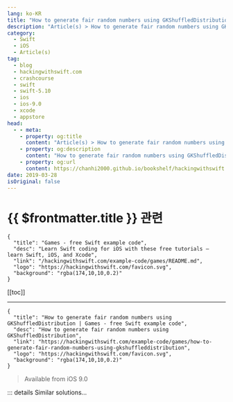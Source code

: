 ```yaml
---
lang: ko-KR
title: "How to generate fair random numbers using GKShuffledDistribution"
description: "Article(s) > How to generate fair random numbers using GKShuffledDistribution"
category:
  - Swift
  - iOS
  - Article(s)
tag: 
  - blog
  - hackingwithswift.com
  - crashcourse
  - swift
  - swift-5.10
  - ios
  - ios-9.0
  - xcode
  - appstore
head:
  - - meta:
    - property: og:title
      content: "Article(s) > How to generate fair random numbers using GKShuffledDistribution"
    - property: og:description
      content: "How to generate fair random numbers using GKShuffledDistribution"
    - property: og:url
      content: https://chanhi2000.github.io/bookshelf/hackingwithswift.com/example-code/games/how-to-generate-fair-random-numbers-using-gkshuffleddistribution.html
date: 2019-03-28
isOriginal: false
---
```


# {{ $frontmatter.title }} 관련

```component VPCard
{
  "title": "Games - free Swift example code",
  "desc": "Learn Swift coding for iOS with these free tutorials – learn Swift, iOS, and Xcode",
  "link": "/hackingwithswift.com/example-code/games/README.md",
  "logo": "https://hackingwithswift.com/favicon.svg",
  "background": "rgba(174,10,10,0.2)"
}
```

[[toc]]

---

```component VPCard
{
  "title": "How to generate fair random numbers using GKShuffledDistribution | Games - free Swift example code",
  "desc": "How to generate fair random numbers using GKShuffledDistribution",
  "link": "https://hackingwithswift.com/example-code/games/how-to-generate-fair-random-numbers-using-gkshuffleddistribution",
  "logo": "https://hackingwithswift.com/favicon.svg",
  "background": "rgba(174,10,10,0.2)"
}
```

> Available from iOS 9.0

<!-- TODO: 작성 -->

<!-- 
A so-called “fair” random number generator is one that generates each of its possible values in equal amounts and with an even distribution. For example, if you were generating numbers between 1 and 4, you might get 4, 2, 1, 3, but you would never get 4 4 1 4.

GameplayKit has support for fair random number generation using `GKShuffledDistribution`. First, add an import for the GameplayKit framework:

```swift
import GameplayKit
```

Second, create an instance of `GKShuffledDistribution`, telling it the lowest and highest values it can generate:

```swift
let distribution = GKShuffledDistribution(lowestValue: 1, highestValue: 8)
```

Finally, call `nextInt()` on it as needed to generate numbers. You should get all numbers between 1 and 8 at least once before you see any repeated.

-->

::: details Similar solutions…

<!--
/example-code/games/how-to-generate-shaped-random-numbers-using-gkgaussiandistribution">How to generate shaped random numbers using GKGaussianDistribution 
/example-code/system/how-to-generate-a-random-identifier-using-uuid">How to generate a random identifier using UUID 
/example-code/language/how-to-generate-a-random-number">How to generate a random number 
/example-code/games/how-to-generate-a-random-number-with-gkrandomsource">How to generate a random number with GKRandomSource 
/example-code/uikit/how-to-generate-haptic-feedback-with-uifeedbackgenerator">How to generate haptic feedback with UIFeedbackGenerator</a>
-->

